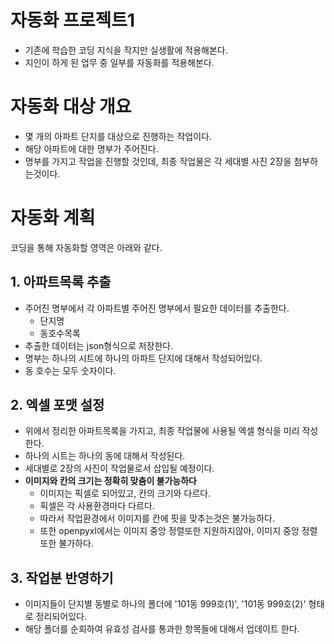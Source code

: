 # 자동화 프로젝트1
- 기존에 학습한 코딩 지식을 작지만 실생활에 적용해본다.
- 지인이 하게 된 업무 중 일부를 자동화를 적용해본다.

# 자동화 대상 개요
- 몇 개의 아파트 단지를 대상으로 진행하는 작업이다.
- 해당 아파트에 대한 명부가 주어진다.
- 명부를 가지고 작업을 진행할 것인데, 최종 작업물은 각 세대별 사진 2장을 첨부하는것이다.

# 자동화 계획
코딩을 통해 자동화할 영역은 아래와 같다.

## 1. 아파트목록 추출
- 주어진 명부에서 각 아파트별 주어진 명부에서 필요한 데이터를 추출한다.
  - 단지명
  - 동호수목록
- 추출한 데이터는 json형식으로 저장한다.
- 명부는 하나의 시트에 하나의 아파트 단지에 대해서 작성되어있다.
- 동 호수는 모두 숫자이다.

## 2. 엑셀 포맷 설정
- 위에서 정리한 아파트목록을 가지고, 최종 작업물에 사용될 엑셀 형식을 미리 작성한다.
- 하나의 시트는 하나의 동에 대해서 작성된다.
- 세대별로 2장의 사진이 작업물로서 삽입될 예정이다.
- **이미지와 칸의 크기는 정확히 맞춤이 불가능하다**
  - 이미지는 픽셀로 되어있고, 칸의 크기와 다르다.
  - 픽셀은 각 사용환경마다 다르다.
  - 따라서 작업환경에서 이미지를 칸에 핏을 맞추는것은 불가능하다.
  - 또한 openpyxl에서는 이미지 중앙 정렬또한 지원하지않아, 이미지 중앙 정렬 또한 불가하다.

## 3. 작업분 반영하기
- 이미지들이 단지별 동별로 하나의 폴더에 '101동 999호(1)', '101동 999호(2)' 형태로 정리되어있다.
- 해당 폴더를 순회하여 유효성 검사를 통과한 항목들에 대해서 업데이트 한다.